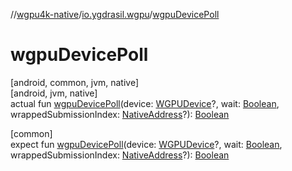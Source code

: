 //[wgpu4k-native](../../index.md)/[io.ygdrasil.wgpu](index.md)/[wgpuDevicePoll](wgpu-device-poll.md)

# wgpuDevicePoll

[android, common, jvm, native]\
[android, jvm, native]\
actual fun [wgpuDevicePoll](wgpu-device-poll.md)(device: [WGPUDevice](-w-g-p-u-device/index.md)?, wait: [Boolean](https://kotlinlang.org/api/core/kotlin-stdlib/kotlin/-boolean/index.html), wrappedSubmissionIndex: [NativeAddress](../ffi/-native-address/index.md)?): [Boolean](https://kotlinlang.org/api/core/kotlin-stdlib/kotlin/-boolean/index.html)

[common]\
expect fun [wgpuDevicePoll](wgpu-device-poll.md)(device: [WGPUDevice](-w-g-p-u-device/index.md)?, wait: [Boolean](https://kotlinlang.org/api/core/kotlin-stdlib/kotlin/-boolean/index.html), wrappedSubmissionIndex: [NativeAddress](../ffi/-native-address/index.md)?): [Boolean](https://kotlinlang.org/api/core/kotlin-stdlib/kotlin/-boolean/index.html)